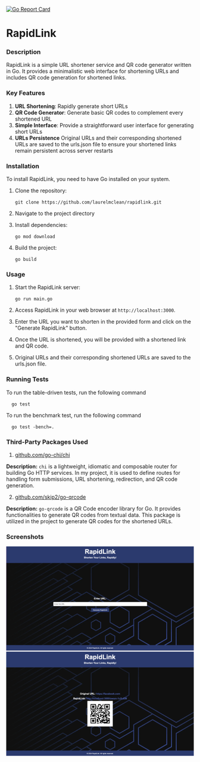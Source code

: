 [![Go Report Card](https://goreportcard.com/badge/github.com/laurelmclean/rapidlink)](https://goreportcard.com/report/github.com/laurelmclean/rapidlink)

# RapidLink

### Description

RapidLink is a simple URL shortener service and QR code generator written in Go. It provides a minimalistic web interface for shortening URLs and includes QR code generation for shortened links.

### Key Features

1. **URL Shortening**: Rapidly generate short URLs 
2. **QR Code Generator**: Generate basic QR codes to complement every shortened URL
3. **Simple Interface**: Provide a straightforward user interface for generating short URLs
4. **URLs Persistence** Original URLs and their corresponding shortened URLs are saved to the urls.json file to ensure your shortened links remain persistent across server restarts

### Installation

To install RapidLink, you need to have Go installed on your system.

1. Clone the repository:

    ```
    git clone https://github.com/laurelmclean/rapidlink.git
    ```

2. Navigate to the project directory

3. Install dependencies:

    ```
    go mod download
    ```

4. Build the project:

    ```
    go build
    ```

### Usage

1. Start the RapidLink server:

    ```
    go run main.go
    ```

2. Access RapidLink in your web browser at `http://localhost:3000`.

3. Enter the URL you want to shorten in the provided form and click on the "Generate RapidLink" button.

4. Once the URL is shortened, you will be provided with a shortened link and QR code.

5. Original URLs and their corresponding shortened URLs are saved to the urls.json file.

### Running Tests

To run the table-driven tests, run the following command

      go test


To run the benchmark test, run the following command

      go test -bench=.

### Third-Party Packages Used

1. [github.com/go-chi/chi](https://pkg.go.dev/github.com/go-chi/chi)

**Description:** `chi` is a lightweight, idiomatic and composable router for building Go HTTP services. In my project, it is used to define routes for handling form submissions, URL shortening, redirection, and QR code generation.

2. [github.com/skip2/go-qrcode](https://pkg.go.dev/github.com/skip2/go-qrcode)

**Description:** `go-qrcode` is a QR Code encoder library for Go. It provides functionalities to generate QR codes from textual data. This package is utilized in the project to generate QR codes for the shortened URLs.

### Screenshots

![RapidLink Form](screenshot_form.png)
![RapidLink Result](screenshot_result.png)
